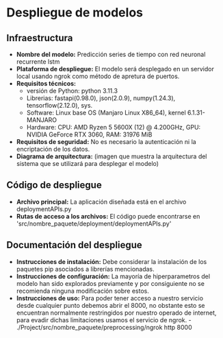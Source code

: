 # Despliegue de modelos

## Infraestructura

- **Nombre del modelo:** Predicción series de tiempo con red neuronal recurrente lstm
- **Plataforma de despliegue:** El modelo será desplegado en un servidor local usando ngrok como método de apretura de puertos.
- **Requisitos técnicos:**
  - versión de Python: python 3.11.3
  - Librerias: fastapi(0.98.0), json(2.0.9), numpy(1.24.3), tensorflow(2.12.0),  sys.
  - Software: Linux base OS (Manjaro Linux X86_64), kernel 6.1.31-MANJARO
  - Hardware: CPU: AMD Ryzen 5 5600X (12) @ 4.200GHz, GPU: NVIDIA GeForce RTX 3060, RAM: 31976 MiB
- **Requisitos de seguridad:** No es necesario la autenticación ni la encriptación de los datos.
- **Diagrama de arquitectura:** (imagen que muestra la arquitectura del sistema que se utilizará para desplegar el modelo)

## Código de despliegue

- **Archivo principal:** La aplicación diseñada está en el archivo deploymentAPIs.py
- **Rutas de acceso a los archivos:** El código puede encontrarse en 'src/nombre_paquete/deployment/deploymentAPIs.py'

## Documentación del despliegue

- **Instrucciones de instalación:** Debe considerar la instalación de los paquetes pip asociados a librerías mencionadas.
- **Instrucciones de configuración:** La mayoría de hiperparametros del modelo han sido explorados previamente y por consiguiente no se recomienda ninguna modificación sobre estos.
- **Instrucciones de uso:** Para poder tener acceso a nuestro servicio desde cualquier punto debemos abrir el 8000, no obstante esto se encuentran normalmente restringidos por nuestro operado de internet, para evadir dichas limitaciones usamos el servicio de ngrok. - ./Project/src/nombre_paquete/preprocessing/ngrok http 8000

